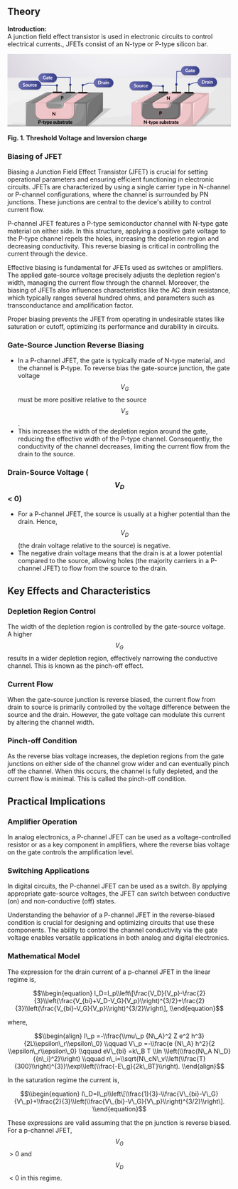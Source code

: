 ## Theory

 **Introduction:**  
A junction field effect transistor is used in electronic circuits to control electrical currents., JFETs consist of an N-type or P-type silicon bar.

<img src="images/FET.png"  />

**Fig. 1. Threshold Voltage and Inversion charge**

  

### Biasing of JFET

Biasing a Junction Field Effect Transistor (JFET) is crucial for setting operational parameters and ensuring efficient functioning in electronic circuits. JFETs are characterized by using a single carrier type in N-channel or P-channel configurations, where the channel is surrounded by PN junctions. These junctions are central to the device's ability to control current flow.

P-channel JFET features a P-type semiconductor channel with N-type gate material on either side. In this structure, applying a positive gate voltage to the P-type channel repels the holes, increasing the depletion region and decreasing conductivity. This reverse biasing is critical in controlling the current through the device.

Effective biasing is fundamental for JFETs used as switches or amplifiers. The applied gate-source voltage precisely adjusts the depletion region's width, managing the current flow through the channel. Moreover, the biasing of JFETs also influences characteristics like the AC drain resistance, which typically ranges several hundred ohms, and parameters such as transconductance and amplification factor.

Proper biasing prevents the JFET from operating in undesirable states like saturation or cutoff, optimizing its performance and durability in circuits.

### Gate-Source Junction Reverse Biasing

*   In a P-channel JFET, the gate is typically made of N-type material, and the channel is P-type. To reverse bias the gate-source junction, the gate voltage $$V_G$$ must be more positive relative to the source $$V_S$$.
*   This increases the width of the depletion region around the gate, reducing the effective width of the P-type channel. Consequently, the conductivity of the channel decreases, limiting the current flow from the drain to the source.

### Drain-Source Voltage ($$V_D$$ < 0)

*   For a P-channel JFET, the source is usually at a higher potential than the drain. Hence, $$V_D$$ (the drain voltage relative to the source) is negative.
*   The negative drain voltage means that the drain is at a lower potential compared to the source, allowing holes (the majority carriers in a P-channel JFET) to flow from the source to the drain.

Key Effects and Characteristics
-------------------------------

### Depletion Region Control

The width of the depletion region is controlled by the gate-source voltage. A higher $$V_G$$ results in a wider depletion region, effectively narrowing the conductive channel. This is known as the pinch-off effect.

### Current Flow

When the gate-source junction is reverse biased, the current flow from drain to source is primarily controlled by the voltage difference between the source and the drain. However, the gate voltage can modulate this current by altering the channel width.

### Pinch-off Condition

As the reverse bias voltage increases, the depletion regions from the gate junctions on either side of the channel grow wider and can eventually pinch off the channel. When this occurs, the channel is fully depleted, and the current flow is minimal. This is called the pinch-off condition.

Practical Implications
----------------------

### Amplifier Operation

In analog electronics, a P-channel JFET can be used as a voltage-controlled resistor or as a key component in amplifiers, where the reverse bias voltage on the gate controls the amplification level.

### Switching Applications

In digital circuits, the P-channel JFET can be used as a switch. By applying appropriate gate-source voltages, the JFET can switch between conductive (on) and non-conductive (off) states.

Understanding the behavior of a P-channel JFET in the reverse-biased condition is crucial for designing and optimizing circuits that use these components. The ability to control the channel conductivity via the gate voltage enables versatile applications in both analog and digital electronics.

### Mathematical Model

The expression for the drain current of a p-channel JFET in the linear regime is,

$$\\begin{equation} I_D=I_p\\left\[\frac{V_D}{V_p}-\frac{2}{3}\\left(\frac{V_{bi}+V_D-V_G}{V_p}\\right)^{3/2}+\frac{2}{3}\\left(\frac{V_{bi}-V_G}{V_p}\\right)^{3/2}\\right\], \\end{equation}$$

where,

$$\\begin{align} I\_p =-\\frac{\\mu\_p {N\_A}^2 Z e^2 h^3}{2L\\epsilon\_r\\epsilon\_0} \\qquad V\_p =-\\frac{e {N\_A} h^2}{2 \\epsilon\_r\\epsilon\_0} \\qquad eV\_{bi} =k\_B T \\ln \\left(\\frac{N\_A N\_D}{{n\_i}^2}\\right) \\qquad n\_i=\\sqrt{N\_cN\_v\\left(\\frac{T}{300}\\right)^{3}}\\exp\\left(\\frac{-E\_g}{2k\_BT}\\right). \\end{align}$$

In the saturation regime the current is,

$$\\begin{equation} I\_D=I\_p\\left\[\\frac{1}{3}-\\frac{V\_{bi}-V\_G}{V\_p}+\\frac{2}{3}\\left(\\frac{V\_{bi}-V\_G}{V\_p}\\right)^{3/2}\\right\]. \\end{equation}$$

These expressions are valid assuming that the pn junction is reverse biased. For a p-channel JFET, $$V_G$$ > 0 and $$V_D$$ < 0 in this regime.
 
 <script id="MathJax-script" async src="https://cdn.jsdelivr.net/npm/mathjax@3.2.2/es5/tex-mml-chtml.js"></script>    
 
